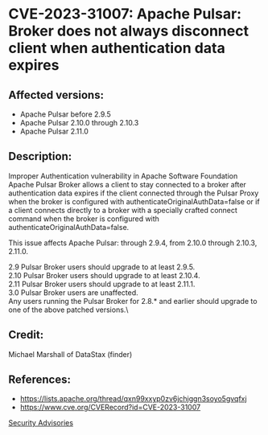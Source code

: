# CVE-2023-31007: Apache Pulsar: Broker does not always disconnect client when authentication data expires 

## Affected versions:

- Apache Pulsar before 2.9.5
- Apache Pulsar 2.10.0 through 2.10.3
- Apache Pulsar 2.11.0

## Description:

Improper Authentication vulnerability in Apache Software Foundation Apache Pulsar Broker allows a client to stay connected to a broker after authentication data expires if the client connected through the Pulsar Proxy when the broker is configured with authenticateOriginalAuthData=false or if a client connects directly to a broker with a specially crafted connect command when the broker is configured with authenticateOriginalAuthData=false.

This issue affects Apache Pulsar: through 2.9.4, from 2.10.0 through 2.10.3, 2.11.0.

2.9 Pulsar Broker users should upgrade to at least 2.9.5.\
2.10 Pulsar Broker users should upgrade to at least 2.10.4.\
2.11 Pulsar Broker users should upgrade to at least 2.11.1.\
3.0 Pulsar Broker users are unaffected.\
Any users running the Pulsar Broker for 2.8.* and earlier should upgrade to one of the above patched versions.\

## Credit:

Michael Marshall of DataStax (finder)

## References:

- https://lists.apache.org/thread/qxn99xxyp0zv6jchjggn3soyo5gvqfxj
- https://www.cve.org/CVERecord?id=CVE-2023-31007

[Security Advisories](index.md)